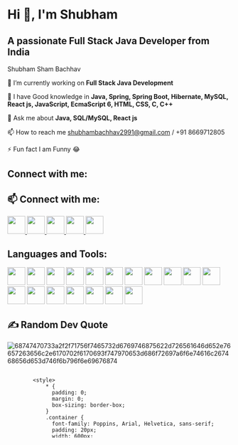 # Hi 👋, I'm Shubham
## A passionate Full Stack Java Developer from India
Shubham Sham Bachhav

🔭 I’m currently working on **Full Stack Java Development**

🌱 I have Good knowledge in **Java, Spring, Spring Boot, Hibernate, MySQL, React js, JavaScript, EcmaScript 6, HTML, CSS, C, C++**

💬 Ask me about **Java, SQL/MySQL, React js**

📫 How to reach me shubhambachhav2991@gmail.com / +91 8669712805

⚡ Fun fact I am Funny 😂

## Connect with me:
## 📫 Connect with me:
<p align="left">
  <a href="https://www.linkedin.com/in/shubham-bachhav-346468275" target="_blank">
    <img src="https://img.shields.io/badge/GitHub-181717?style=for-the-badge&logo=github&logoColor=white" width="40" height="40"/>
  </a>
  <a href="https://github.com/shubhamshambachhav" target="_blank">
    <img src="https://cdn.jsdelivr.net/gh/devicons/devicon/icons/github/github-original.svg" width="40" height="40"/>
  </a>
  <a href="mailto:shubhambachhav2991@gmail.com">
    <img src="https://cdn.jsdelivr.net/npm/simple-icons@v9/icons/gmail.svg" width="40" height="40"/>
  </a>
  <a href="https://www.instagram.com/shubhambachhav_patil/" target="_blank">
    <img src="https://cdn.jsdelivr.net/npm/simple-icons@v9/icons/instagram.svg" width="40" height="40"/>
  </a>
  <a href="https://www.facebook.com/shubham.bachhav.334" target="_blank">
    <img src="https://cdn.jsdelivr.net/npm/simple-icons@v9/icons/facebook.svg" width="40" height="40"/>
  </a>
</p>


## Languages and Tools:
<p align="left">
  <img src="https://cdn.jsdelivr.net/gh/devicons/devicon/icons/java/java-original.svg" width="40" height="40"/>
  <img src="https://cdn.jsdelivr.net/gh/devicons/devicon/icons/spring/spring-original.svg" width="40" height="40"/>
  <img src="https://cdn.jsdelivr.net/gh/devicons/devicon/icons/springboot/springboot-original.svg" width="40" height="40"/>
  <img src="https://www.vectorlogo.zone/logos/hibernate/hibernate-icon.svg" width="40" height="40"/>
  <img src="https://cdn.jsdelivr.net/gh/devicons/devicon/icons/mysql/mysql-original.svg" width="40" height="40"/>
  <img src="https://cdn.jsdelivr.net/gh/devicons/devicon/icons/react/react-original.svg" width="40" height="40"/>
  <img src="https://cdn.jsdelivr.net/gh/devicons/devicon/icons/tailwindcss/tailwindcss-original.svg" width="40" height="40"/>
  <img src="https://cdn.jsdelivr.net/gh/devicons/devicon/icons/javascript/javascript-original.svg" width="40" height="40"/>
  <img src="https://cdn.jsdelivr.net/gh/devicons/devicon/icons/javascript/javascript-original.svg" width="40" height="40"/>
  <img src="https://cdn.jsdelivr.net/gh/devicons/devicon/icons/jquery/jquery-original.svg" width="40" height="40"/>
  <img src="https://cdn.jsdelivr.net/gh/devicons/devicon/icons/bootstrap/bootstrap-original.svg" width="40" height="40"/>
  <img src="https://cdn.jsdelivr.net/gh/devicons/devicon/icons/html5/html5-original.svg" width="40" height="40"/>
  <img src="https://cdn.jsdelivr.net/gh/devicons/devicon/icons/css3/css3-original.svg" width="40" height="40"/>
  <img src="https://cdn.jsdelivr.net/gh/devicons/devicon/icons/c/c-original.svg" width="40" height="40"/>
  <img src="https://cdn.jsdelivr.net/gh/devicons/devicon/icons/cplusplus/cplusplus-original.svg" width="40" height="40"/>
  <img src="https://cdn.jsdelivr.net/gh/devicons/devicon/icons/git/git-original.svg" width="40" height="40"/>
  <img src="https://cdn.jsdelivr.net/gh/devicons/devicon/icons/github/github-original.svg" width="40" height="40"/>
  <img src="https://cdn.jsdelivr.net/gh/devicons/devicon/icons/docker/docker-original.svg" width="40" height="40"/>
</p>  

## ✍️ Random Dev Quote
![68747470733a2f2f71756f7465732d6769746875622d726561646d652e76657263656c2e6170702f6170693f747970653d686f72697a6f6e74616c267468656d653d746f6b796f6e69676874](https://github.com/user-attachments/assets/afc5d6cd-177e-4584-b269-cce693c86af0)

  <svg width="600" height="auto" fill="none" xmlns="http://www.w3.org/2000/svg">
    <foreignObject width="100%" height="100%">
        <div xmlns="http://www.w3.org/1999/xhtml">
            
  <defs>
    <style type="text/css">
      <![CDATA[
          @font-face {
              font-family: 'Poppins';
              font-style: normal;
              font-weight: 400;
              src: url(https://fonts.gstatic.com/s/poppins/v15/pxiEyp8kv8JHgFVrJJfecg.woff2) format('woff2');
              unicode-range: U+0000-00FF, U+0131, U+0152-0153, U+02BB-02BC, U+02C6, U+02DA, U+02DC, U+2000-206F, U+2074, U+20AC, U+2122, U+2191, U+2193, U+2212, U+2215, U+FEFF, U+FFFD;
          }
      ]]>
    </style>
  </defs>


            <style>
                * {
                  padding: 0;
                  margin: 0;
                  box-sizing: border-box;
                }
                .container {
                  font-family: Poppins, Arial, Helvetica, sans-serif;
                  padding: 20px;
                  width: 600px;
                  border: 1px solid rgba(0, 0, 0, 0.2);
                  border-radius: 10px;
                }
                .container h3 {
                  font-size: 19px;
                  margin-bottom: 5px;
                  font-weight: 500;
                  font-style: oblique;
                }
                .container h3::before {
                  content: open-quote;
                  font-size: 25px;
                }
                .container h3::after {
                  content: close-quote;
                  vertical-align: sub;
                  font-size: 25px;
                }
                .container p {
                  font-style: italic;
                  padding: 5px;
                  text-align: right;
                }
                
                /* Default light theme */
                .container {
                  background-color: #fffefe;
                }
                .container h3 {
                  color: #333;
                }
                .container h3::before, .container h3::after {
                  color: #4c71f2;
                }
                .container p {
                  color: #2f80ed;
                }
            
                /* Default dark theme - iff dark mode detected in system settings, overriding default light theme */
                @media (prefers-color-scheme: dark) {
                  .container {
                    background-color: #151515;
				  	border: 1px solid rgba(0, 0, 0, 0.2);
                  }
                  .container h3 {
                    color: #9f9f9f;
                  }
                  .container h3::before, .container h3::after {
                    color: #79ff97;
                  }
                  .container p {
                    color: #fff;
                  }
                }
            
                /* Default light/dark mode theme override for any custom theme */
                 .container {
                    background-color: #1a1b27;
					border: 1px solid rgba(0, 0, 0, 0.2);
                  }
                  .container h3 {
                    color: #38bdae;
                  }
                  .container h3::before, .container h3::after {
                    color: #bf91f3;
                  }
                  .container p {
                    color: #70a5fd;
                  }
                
            </style>

            <div class="container">
                <h3> Sometimes we do get taken by surprise. For example, when the Internet came along, we had it as a fifth or sixth priority.</h3>
                <p>- Bill Gates</p>
            </div>
        </div>
    </foreignObject>
  </svg>



### _Thanks for Visiting my GitHub Profile!_
